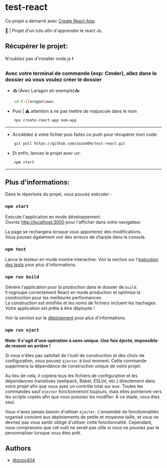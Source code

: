 # test-react

Ce projet a démarré avec [Create React App](https://github.com/facebook/create-react-app).

🤔 | Projet d'un tuto afin d'apprendre le react Js.

## Récupérer le projet:

N'oubliez pas d'installer node.js ❗️

### Avec votre terminal de commande (exp: Cmder), allez dans le dossier où vous voulez créer le dossier

-  📥 (Avec Laragon en exemple)📥:
```bash
    cd C:\laragon\www\
```
- Puis | ⚠️ attention à ne pas mettre de majuscule dans le nom
```bash
    npx create-react-app nom-app
```
---
- Accdédez à votre fichier puis faites ce push pour récupérer mon code:

```bash
    git pull https://github.com/zozo404/test-react.git
```
- Et enfin, lancez le projet avec un:
```bash
    npm start
```
---
## Plus d'informations:

Dans le répertoire du projet, vous pouvez exécuter :

### `npm start`

Exécute l'application en mode développement.\
Ouvrez [http://localhost:3000](http://localhost:3000) pour l'afficher dans votre navigateur.

La page se rechargera lorsque vous apporterez des modifications.\
Vous pouvez également voir des erreurs de charpie dans la console.

### `npm test`

Lance le testeur en mode montre interactive.
Voir la section sur l'[exécution des tests](https://facebook.github.io/create-react-app/docs/running-tests) pour plus d'informations.

### `npm run build`

Génère l'application pour la production dans le dossier de `build`.\
Il regroupe correctement React en mode production et optimise la construction pour les meilleures performances.\
La construction est minifiée et les noms de fichiers incluent les hachages.\
Votre application est prête à être déployée !

Voir la section sur le [déploiement](https://facebook.github.io/create-react-app/docs/deployment) pour plus d'informations.

### `npm run eject`

**Note: Il s'agit d'une opération à sens unique. Une fois éjecté, impossible de revenir en arrière !**

Si vous n'êtes pas satisfait de l'outil de construction et des choix de configuration, vous pouvez `éjecter` à tout moment. Cette commande supprimera la dépendance de construction unique de votre projet.

Au lieu de cela, il copiera tous les fichiers de configuration et les dépendances transitives (webpack, Babel, ESLint, etc.) directement dans votre projet afin que vous ayez un contrôle total sur eux. Toutes les commandes sauf `éjecter` fonctionneront toujours, mais elles pointeront vers les scripts copiés afin que vous puissiez les modifier. À ce stade, vous êtes seul.

Vous n'avez jamais besoin d'utiliser `éjecter`. L'ensemble de fonctionnalités organisé convient aux déploiements de petite et moyenne taille, et vous ne devriez pas vous sentir obligé d'utiliser cette fonctionnalité. Cependant, nous comprenons que cet outil ne serait pas utile si vous ne pouviez pas le personnaliser lorsque vous êtes prêt.
## Authors

- [@zozo404](https://www.github.com/zozo404)